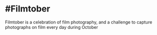 # #Filmtober

Filmtober is a celebration of film photography, and a challenge to capture photographs on film every day during October
